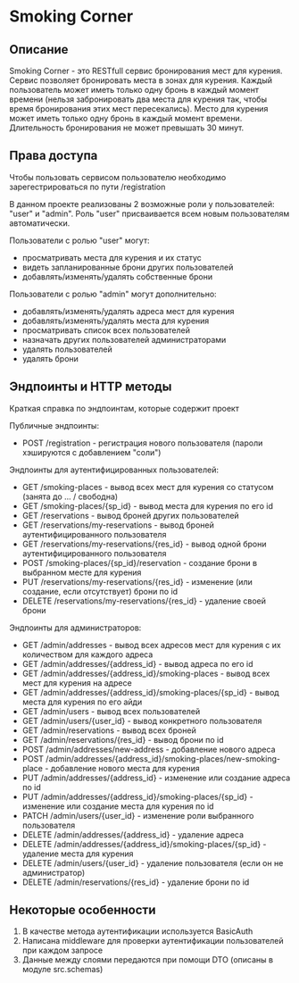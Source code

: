 # Smoking Corner

## Описание
Smoking Corner - это RESTfull сервис бронирования мест для курения. Сервис позволяет бронировать места в зонах для курения. Каждый пользователь может иметь только
одну бронь в каждый момент времени (нельзя забронировать два места для курения
так, чтобы время бронирования этих мест пересекались). Место для курения может
иметь только одну бронь в каждый момент времени. Длительность бронирования не
может превышать 30 минут.

## Права доступа
Чтобы пользовать сервисом пользователю необходимо зарегестрироваться по пути /registration

В данном проекте реализованы 2 возможные роли у пользователей: "user" и "admin". Роль "user" присваивается всем новым пользователям автоматически.

Пользователи с ролью "user" могут:
- просматривать места для курения и их статус
- видеть запланированные брони других пользователей
- добавлять/изменять/удалять собственные брони

Пользователи с ролью "admin" могут дополнительно:
- добавлять/изменять/удалять адреса мест для курения
- добавлять/изменять/удалять места для курения
- просматривать список всех пользователей
- назначать других пользователей администраторами
- удалять пользователей
- удалять брони

## Эндпоинты и HTTP методы
Краткая справка по эндпоинтам, которые содержит проект

Публичные эндпоинты:
- POST /registration - регистрация нового пользователя (пароли хэшируются с добавлением "соли")

Эндпоинты для аутентифицированных пользователей:
- GET /smoking-places - вывод всех мест для курения со статусом (занята до ... / свободна)
- GET /smoking-places/{sp_id} - вывод места для курения по его id
- GET /reservations - вывод броней других пользователей
- GET /reservations/my-reservations - вывод броней аутентифицированного пользователя
- GET /reservations/my-reservations/{res_id} - вывод одной брони аутентифицированного пользователя
- POST /smoking-places/{sp_id}/reservation - создание брони в выбранном месте для курения
- PUT /reservations/my-reservations/{res_id} - изменение (или создание, если отсутствует) брони по id
- DELETE /reservations/my-reservations/{res_id} - удаление своей брони

Эндпоинты для администраторов:
- GET /admin/addresses - вывод всех адресов мест для курения с  их количеством для каждого адреса 
- GET /admin/addresses/{address_id} - вывод адреса по его id
- GET /admin/addresses/{address_id}/smoking-places - вывод всех мест для курения на адресе
- GET /admin/addresses/{address_id}/smoking-places/{sp_id} - вывод места для курения по его айди
- GET /admin/users - вывод всех пользователей
- GET /admin/users/{user_id} - вывод конкретного пользователя
- GET /admin/reservations - вывод всех броней
- GET /admin/reservations/{res_id} - вывод брони по id
- POST /admin/addresses/new-address - добавление нового адреса
- POST /admin/addresses/{address_id}/smoking-places/new-smoking-place - добавление нового места для курения
- PUT /admin/addresses/{address_id} - изменение или создание адреса по id
- PUT /admin/addresses/{address_id}/smoking-places/{sp_id} - изменение или создание места для курения по id
- PATCH /admin/users/{user_id} - изменение роли выбранного пользователя
- DELETE /admin/addresses/{address_id} - удаление адреса
- DELETE /admin/addresses/{address_id}/smoking-places/{sp_id} - удаление места для курения
- DELETE /admin/users/{user_id} - удаление пользователя (если он не администратор)
- DELETE /admin/reservations/{res_id} - удаление брони по id

## Некоторые особенности 
1) В качестве метода аутентификации используется BasicAuth
2) Написана middleware для проверки аутентификации пользователей при каждом запросе
3) Данные между слоями передаются при помощи DTO (описаны в модуле src.schemas) 
